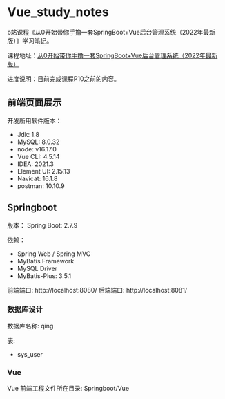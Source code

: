 # Vue_study_notes

b站课程《从0开始带你手撸一套SpringBoot+Vue后台管理系统（2022年最新版）》学习笔记。

课程地址：[从0开始带你手撸一套SpringBoot+Vue后台管理系统（2022年最新版）](https://www.bilibili.com/video/BV1U44y1W77D?p=5&vd_source=c2132b75ea9167e7d4b07ff05d7cd9c0)

进度说明：目前完成课程P10之前的内容。

## 前端页面展示
[](./img/index.png)

开发所用软件版本：
* Jdk: 1.8
* MySQL: 8.0.32
* node: v16.17.0
* Vue CLI: 4.5.14
* IDEA: 2021.3
* Element UI: 2.15.13
* Navicat: 16.1.8
* postman: 10.10.9


## Springboot

版本：
Spring Boot: 2.7.9

依赖：
* Spring Web / Spring MVC
* MyBatis Framework
* MySQL Driver
* MyBatis-Plus: 3.5.1

前端端口: http://localhost:8080/
后端端口: http://localhost:8081/

### 数据库设计

数据库名称: qing

表: 
* sys_user



### Vue

Vue 前端工程文件所在目录: Springboot/Vue